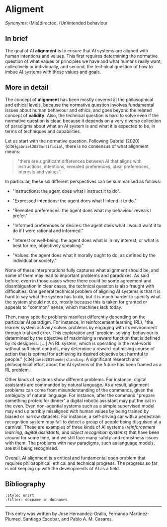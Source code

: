 # Aligment

*Synonyms*: (Mis)directed, (Un)intended behaviour

## In brief

The goal of AI **alignment** is to ensure that AI
systems are aligned with human intentions and values. This first
requires determining the normative question of what values or principles
we have and what humans really want, collectively or individually, and
second, the technical question of how to imbue AI systems with these
values and goals.

## More in detail

The concept of **alignment** has been mostly
covered at the philosophical and ethical levels, because the normative
question involves fundamental issues about human behaviour and ethics,
and goes beyond the related concept of
**validity**. Also, the technical question is
hard to solve even if the normative question is clear, because it
depends on a very diverse collection of paradigms about what an AI
system is and what it is expected to be, in terms of techniques and
capabilities.

Let us start with the normative question. Following Gabriel (2020) {cite}`gabriel2020artificial`,
there is no consensus of what alignment means: 
> "there are significant differences between AI that aligns with instructions, intentions, revealed preferences, ideal preferences, interests and values". 

In particular, these six different perspectives can be summarised as follows:

-   "Instructions: the agent does what I instruct it to do".

-   "Expressed intentions: the agent does what I intend it to do."

-   "Revealed preferences: the agent does what my behaviour reveals I
    prefer."

-   "Informed preferences or desires: the agent does what I would want
    it to do if I were rational and informed."

-   "Interest or well-being: the agent does what is in my interest, or
    what is best for me, objectively speaking."

-   "Values: the agent does what it morally ought to do, as defined by
    the individual or society."

None of these interpretations fully captures what alignment should be,
and some of them may lead to important problems and paradoxes. As said
before, even in those cases where there could be some agreement and
disambiguation in clear cases, the technical question is also fraught
with difficulties. One general technical problem of aligning AI systems
is that it is hard to say what the system has to do, but it is much
harder to specify what the system should not do, mostly because this is
taken for granted or appeals to "common" sense, which machines lack
today.

Then, many specific problems manifest differently depending on the
particular AI paradigm. For instance, in reinforcement learning (RL),
"the learner system actively solves problems by engaging with its
environment through trial and error. This exploration and
'problem-solving' behaviour is determined by the objective of maximising
a reward function that is defined by its designers. \[\...\] An RL
system, which is operating in the real-world without sufficient
controls, may determine a reward-optimising course of action that is
optimal for achieving its desired objective but harmful to people."
{cite}`david2019understanding`. A significant research and philosophical effort about the
AI systems of the future has been framed as a RL problem.

Other kinds of systems show different problems. For instance, digital
assistants are commanded by natural language. As a result, alignment
problems can come from misunderstanding of the commands, given the
ambiguity of natural language. For instance, after the command "prepare
something proteic for dinner" a digital robotic assistant may put the
cat in the oven. Even non-agential systems such as a simple supervised
model may end up terribly misaligned with human values by being trained
by biased or narrow datasets. For instance, a self-driving car with a
pedestrian recognition system may fail to detect a group of people being
disguised at a carnival. These are examples of three kinds of AI systems
(*reinforcement learning*, *digital assistants*, and *object recognition
systems*) that have been around for some time, and we still face many
safety and robustness issues with them. The problems with new paradigms,
such as language models, are still being recognised.

Overall, AI alignment is a critical and fundamental open problem that
requires philosophical, ethical and technical progress. The progress so
far is not keeping up with the developments of AI as a field.

## Bibliography

```{bibliography}
:style: unsrt
:filter: docname in docnames
```

---
 
This entry was written by Jose Hernandez-Orallo, Fernando Martinez-Plumed, Santiago Escobar, and Pablo A. M. Casares.
